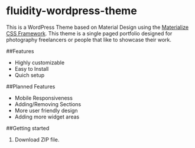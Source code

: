 # fluidity-wordpress-theme
This is a WordPress Theme based on Material Design using the [Materialize CSS Framework](http://materializecss.com/).
This theme is a single paged portfolio designed for photography freelancers or people that like to showcase their work.

##Features
- Highly customizable
- Easy to Install
- Quich setup

##Planned Features
- Mobile Responsiveness
- Adding/Removing Sections
- More user friendly design
- Adding more widget areas

##Getting started
1. Download ZIP file.
